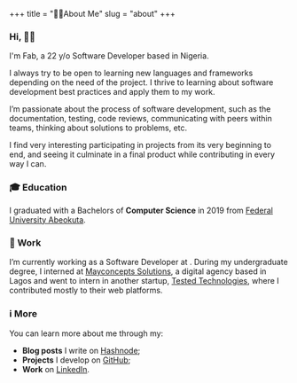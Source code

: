 +++
title = "👦🏾About Me"
slug = "about" 
+++

### Hi, 👋🏾

I'm Fab, a 22 y/o Software Developer based in Nigeria.

I always try to be open to learning new languages and frameworks depending on the need of the project. I thrive to learning about software development best practices and apply them to my work.

I’m passionate about the process of software development, such as the documentation, testing, code reviews, communicating with peers within teams, thinking about solutions to problems, etc.

I find very interesting participating in projects from its very beginning to end, and seeing it culminate in a final product while contributing in every way I can.

### 🎓 Education

I graduated with a Bachelors of **Computer Science** in 2019 from [Federal University Abeokuta](https://unaab.edu.ng/).

### 💼 Work

I’m currently working as a Software Developer at [](https://acetechsolutions.com.ng/). During my undergraduate degree, I interned at [Mayconcepts Solutions](https://www.mayconceptsolutions.com/), a digital agency based in Lagos and went to intern in another startup, [Tested Technologies](https://testedtechs.com/), where I contributed mostly to their web platforms.

### ℹ️ More

You can learn more about me through my:

- **Blog posts** I write on [Hashnode];
- **Projects** I develop on [GitHub];
- **Work** on [LinkedIn].

[hashnode]: https://fabcodes.hashnode.dev/
[github]: https://github.com/Fakorede
[linkedin]: https://www.linkedin.com/in/fakorede/
